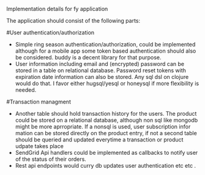 Implementation details for fy application

The application should consist of the following parts:

#User authentication/authorization
* Simple ring season authentication/authorization, could be implemented
although for a mobile app some token based authentication should also be
considered. buddy is a decent library for that purpose.
* User information including email and (encrypted) password  can be stored in a
table on relational database. Password reset tokens with expiration date information can
also be stored. Any sql dsl on clojure would do that. I favor  either
hugsql/yesql or honeysql if more flexibility is needed.


#Transaction managment

* Another table should hold transaction history for the users.
The product could be stored on a relational database, although non sql  like
mongodb might be more aprropriate. If a nonsql is used, user subscription infor
mation can be stored directly on the product entry, if not a second table should
be queried and updated everytime a transaction or product udpate takes place
* SendGrid Api handlers could be implemented as callbacks to notify user of the
status of their orders.
* Rest api endpoints would curry db updates user authentication etc etc .



